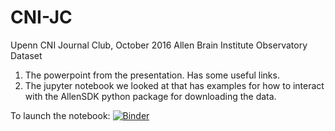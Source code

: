 # CNI-JC

Upenn CNI Journal Club, October 2016
Allen Brain Institute Observatory Dataset

1) The powerpoint from the presentation. Has some useful links.
2) The jupyter notebook we looked at that has examples for how to interact with the AllenSDK python package for downloading the data.

To launch the notebook:
[![Binder](http://mybinder.org/badge.svg)](http://mybinder.org:/repo/msarvestani/cni-jc)
